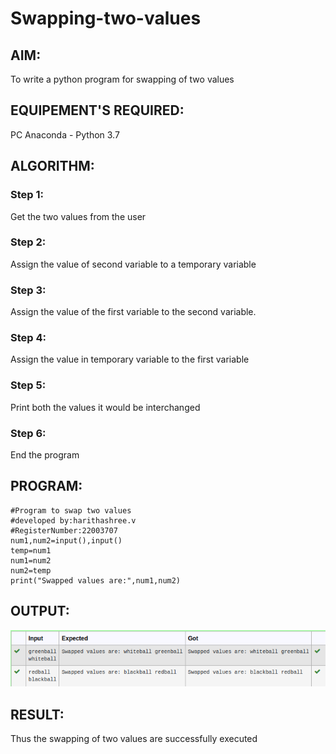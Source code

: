 # Swapping-two-values
## AIM:
To write a python program for swapping of two values
## EQUIPEMENT'S REQUIRED: 
PC
Anaconda - Python 3.7
## ALGORITHM: 
### Step 1:
Get the two values from the user
### Step 2: 
Assign the value of second variable to a temporary variable 
### Step 3: 
Assign the value of the first variable to the second variable.
### Step 4:  
Assign the value in temporary variable to the first variable
### Step 5: 
Print both the values it would be interchanged
### Step 6: 
End the program
## PROGRAM:
```
#Program to swap two values
#developed by:harithashree.v
#RegisterNumber:22003707
num1,num2=input(),input()
temp=num1
num1=num2
num2=temp
print("Swapped values are:",num1,num2)
```
## OUTPUT:
![OUTPUT](/Screenshot%20from%202022-12-25%2021-34-13.png)

## RESULT:
Thus the swapping of two values are successfully executed



